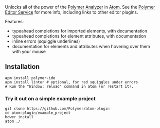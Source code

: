Unlocks all of the power of the [Polymer Analyzer] in [Atom]. See the [Polymer Editor Service] for more info, including links to other editor plugins.

Features:

 * typeahead completions for imported elements, with documentation
 * typeahead completions for element attributes, with documentation
 * inline errors (squiggle underlines)
 * documentation for elements and attributes when hovering over them with your mouse

## Installation

    apm install polymer-ide
    apm install linter # optional, for red squiggles under errors
    # Run the "Window: reload" command in atom (or restart it).

### Try it out on a simple example project

    git clone https://github.com/Polymer/atom-plugin
    cd atom-plugin/example_project
    bower install
    atom ./

[Polymer Analyzer]: https://github.com/Polymer/polymer-analyzer
[Atom]: https://atom.io/
[polymer editor service]: https://github.com/Polymer/polymer-editor-service
